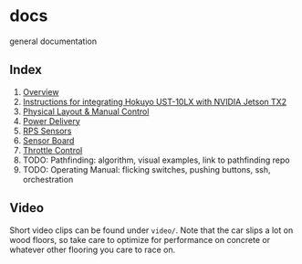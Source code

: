 # docs
general documentation

## Index
1. [Overview](overview.md)
2. [Instructions for integrating Hokuyo UST-10LX with NVIDIA Jetson TX2](lidar-setup.md)
3. [Physical Layout & Manual Control](physical-layout.md)
4. [Power Delivery](power.md)
5. [RPS Sensors](rps-sensors.md)
6. [Sensor Board](sensor-board.md)
7. [Throttle Control](throttle-control.md)
8. TODO: Pathfinding: algorithm, visual examples, link to pathfinding repo
9. TODO: Operating Manual: flicking switches, pushing buttons, ssh, orchestration

## Video

Short video clips can be found under `video/`. Note that the car slips a lot on wood floors, so take care to optimize for performance on concrete or whatever other flooring you care to race on.

